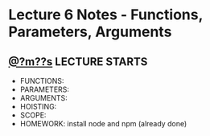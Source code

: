 # Lecture 6 Notes - Functions, Parameters, Arguments
## [@?m??s](https://youtu.be/WmFRlpd1GTM?t=?m??s) LECTURE STARTS

- FUNCTIONS:
- PARAMETERS:
- ARGUMENTS:
- HOISTING:
- SCOPE:
- HOMEWORK: install node and npm (already done)
